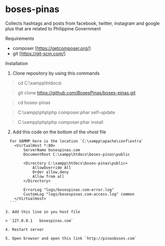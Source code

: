 # boses-pinas
Collects hashtags and posts from facebook, twitter, instagram and google plus that are related to Philippine Government

Requirements
* composer [https://getcomposer.org/]
* git [https://git-scm.com/]

Installation

1. Clone repository by using this commands

  > cd C:\xampp\htdocs\
  
  > git clone https://github.com/BosesPinas/boses-pinas.git
  
  > cd boses-pinas
  
  > C:\xampp\php\php composer.phar self-update
  
  > C:\xampp\php\php composer.phar install

2. Add this code on the bottom of the vhost file

  ```
    For XAMMP here is the location `C:\xampp\apache\conf\extra`
      <VirtualHost *:80>
          ServerName bosespinas.com
          DocumentRoot C:\xampp\htdocs\boses-pinas\public
      
          <Directory C:\xampp\htdocs\boses-pinas\public>
              AllowOverride All
              Order allow,deny
              Allow from all
          </Directory>
      
          ErrorLog "logs/bosespinas.com-error.log"
          CustomLog "logs/bosespinas.com-access.log" common
      </VirtualHost>
    ```
    
3. Add this line in you host file

  > `127.0.0.1   bosespinas.com`
  
4. Restart server

5. Open browser and open this link `http://pinasboses.com`
  
